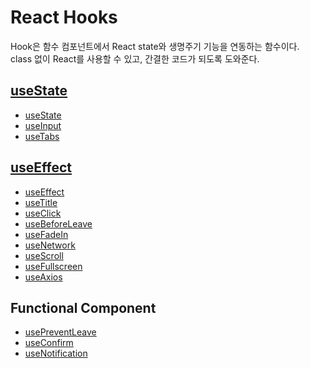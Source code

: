 # React Hooks

Hook은 함수 컴포넌트에서 React state와 생명주기 기능을 연동하는 함수이다.  
class 없이 React를 사용할 수 있고, 간결한 코드가 되도록 도와준다.

## [useState](https://ko.reactjs.org/docs/hooks-state.html)

- [useState](./Hooks/useState.md)
- [useInput](./Hooks/useInput.md)
- [useTabs](./Hooks/useTabs.md)

## [useEffect](https://ko.reactjs.org/docs/hooks-effect.html)

- [useEffect](./Hooks/useEffect.md)
- [useTitle](./Hooks/useTitle.md)
- [useClick](./Hooks/useClick.md)
- [useBeforeLeave](./Hooks/useBeforeLeave.md)
- [useFadeIn](./Hooks/useFadeIn.md)
- [useNetwork](./Hooks/useNetwork.md)
- [useScroll](./Hooks/useScroll.md)
- [useFullscreen](./Hooks/useFullscreen.md)
- [useAxios](./Hooks/useAxios.md)

## Functional Component

- [usePreventLeave](./Hooks/usePreventLeave.md)
- [useConfirm](./Hooks/useConfirm.md)
- [useNotification](./Hooks/useNotification.md)
